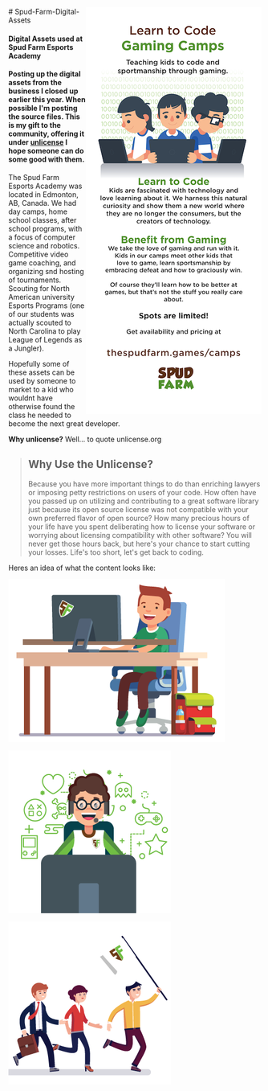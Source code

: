 <img align="right" src="banner02.png"># Spud-Farm-Digital-Assets

#### Digital Assets used at Spud Farm Esports Academy 

#### Posting up the digital assets from the business I closed up earlier this year. When possible I'm posting the source files. This is my gift to the community, offering it under **[unlicense](http://unlicense.org)** I hope someone can do some good with them.

The Spud Farm Esports Academy was located in Edmonton, AB, Canada. We had day camps, home school classes, after school programs, with a focus of computer science and robotics. Competitive video game coaching, and organizing snd hosting of tournaments. Scouting for North American university Esports Programs (one of our students was actually scouted to North Carolina to play League of Legends as a Jungler). 

Hopefully some of these assets can be used by someone to market to a kid who wouldnt have otherwise found the class he needed to become the next great developer.

**Why unlicense?** Well... to quote unlicense.org

> ## Why Use the Unlicense?
> Because you have more important things to do than enriching lawyers or imposing petty restrictions on users of your code. How often have you passed up on utilizing and contributing to a great software library just because its open source license was not compatible with your own preferred flavor of open source? How many precious hours of your life have you spent deliberating how to license your software or worrying about licensing compatibility with other software? You will never get those hours back, but here's your chance to start cutting your losses. Life's too short, let's get back to coding.

Heres an idea of what the content looks like:

![Kid in Chair](KidChair.png)

![Kid Coder](Leagues.png)

![Party](Party.png)
